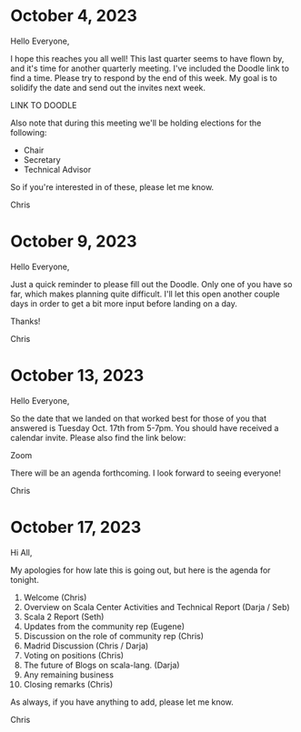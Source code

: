 # October 4, 2023

Hello Everyone,

I hope this reaches you all well! This last quarter seems to have flown by, and
it's time for another quarterly meeting. I've included the Doodle link to find a
time. Please try to respond by the end of this week. My goal is to solidify the
date and send out the invites next week.

LINK TO DOODLE

Also note that during this meeting we'll be holding elections for the following:

- Chair
- Secretary
- Technical Advisor

So if you're interested in of these, please let me know.

Chris

# October 9, 2023

Hello Everyone,

Just a quick reminder to please fill out the Doodle.  Only one of you have so
far, which makes planning quite difficult. I'll let this open another couple
days in order to get a bit more input before landing on a day.

Thanks!

Chris 

# October 13, 2023 

Hello Everyone,

So the date that we landed on that worked best for those of you that answered is
Tuesday Oct. 17th from 5-7pm. You should have received a calendar invite. Please
also find the link below:

Zoom

There will be an agenda forthcoming. I look forward to seeing everyone!

Chris

# October 17, 2023

Hi All,

My apologies for how late this is going out, but here is the agenda for tonight.

1. Welcome (Chris)
2. Overview on Scala Center Activities and Technical Report (Darja / Seb)
3. Scala 2 Report (Seth)
4. Updates from the community rep (Eugene)
5. Discussion on the role of community rep (Chris)
6. Madrid Discussion (Chris / Darja)
7. Voting on positions (Chris)
8. The future of Blogs on scala-lang. (Darja)
9. Any remaining business
10. Closing remarks (Chris)

As always, if you have anything to add, please let me know.

Chris
